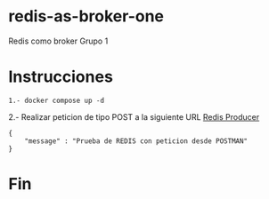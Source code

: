 # redis-as-broker-one
Redis como broker Grupo 1
# Instrucciones
```
1.- docker compose up -d
```
2.- Realizar peticion de tipo POST a la siguiente URL [Redis Producer](http://localhost:80/publish)
```
{
    "message" : "Prueba de REDIS con peticion desde POSTMAN"
}
```
# Fin